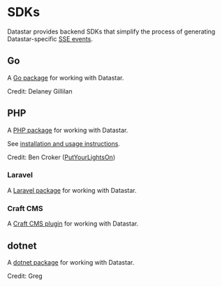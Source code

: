 # SDKs

Datastar provides backend SDKs that simplify the process of generating Datastar-specific [SSE events](/reference/sse_events).

## Go

A [Go package](https://github.com/starfederation/datastar/tree/main/sdk/go) for working with Datastar.

Credit: Delaney Gillilan

## PHP

A [PHP package](https://github.com/starfederation/datastar/tree/main/sdk/php) for working with Datastar.

See [installation and usage instructions](https://github.com/starfederation/datastar/tree/main/sdk/php).

Credit: Ben Croker ([PutYourLightsOn](https://putyourlightson.com/))

### Laravel

A [Laravel package](https://github.com/putyourlightson/laravel-datastar) for working with Datastar.

### Craft CMS

A [Craft CMS plugin](https://putyourlightson.com/plugins/datastar) for working with Datastar.

## dotnet

A [dotnet package](https://github.com/starfederation/datastar/tree/main/sdk/dotnet) for working with Datastar.

Credit: Greg